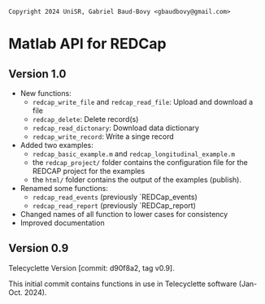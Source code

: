 ```
Copyright 2024 UniSR, Gabriel Baud-Bovy <gbaudbovy@gmail.com>
```
# Matlab API for REDCap

## Version 1.0

* New functions:
  * `redcap_write_file` and `redcap_read_file`: Upload and download a file
  * `redcap_delete`: Delete record(s) 
  * `redcap_read_dictonary`: Download data dictionary
  * `redcap_write_record`: Write a singe record
* Added two examples: 
    * `redcap_basic_example.m` and `redcap_longitudinal_example.m`
    * the `redcap_project/` folder contains the configuration file for the REDCAP project
      for the examples
    * the `html/` folder contains the output of the examples (publish). 
* Renamed some functions:
  * `redcap_read_events` (previously `REDCap_events)
  * `redcap_read_report` (previously `REDCap_report)    
* Changed names of all function to lower cases for consistency   
* Improved documentation

## Version 0.9

Telecyclette Version [commit: d90f8a2, tag v0.9]. 

This initial commit contains functions in use in Telecyclette software (Jan-Oct. 2024).
 
 
 
